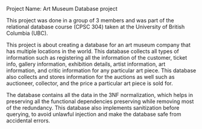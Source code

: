 Project Name: Art Museum Database project

This project was done in a group of 3 members and was part of the relational database course (CPSC 304) taken at the University of British Columbia (UBC).

This project is about creating a database for an art museum company that has multiple locations in the world. This database collects all types of information such as registering all the information of the customer, ticket info, gallery information, exhibition details, artist information, art information, and critic information for any particular art piece. This database also collects and stores information for the auctions as well such as auctioneer, collector, and the price a particular art piece is sold for.

The database contains all the data in the 3NF normalization, which helps in preserving all the functional dependencies preserving while removing most of the redundancy. This database also implements sanitization before querying, to avoid unlawful injection and make the database safe from accidental errors.

